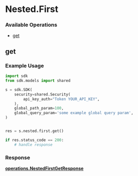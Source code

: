 # Nested.First

### Available Operations

* [get](#get)

## get

### Example Usage

```python
import sdk
from sdk.models import shared

s = sdk.SDK(
    security=shared.Security(
        api_key_auth="Token YOUR_API_KEY",
    ),
    global_path_param=100,
    global_query_param='some example global query param',
)


res = s.nested.first.get()

if res.status_code == 200:
    # handle response
```


### Response

**[operations.NestedFirstGetResponse](../../models/operations/nestedfirstgetresponse.md)**

